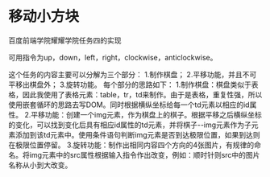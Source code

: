 # 移动小方块
百度前端学院耀耀学院任务四的实现

可用指令为up，down，left，right，clockwise，anticlockwise。

这个任务的内容主要可以分解为三个部分：
1.制作棋盘；
2.平移功能，并且不可平移出棋盘外；
3.旋转功能。
每个部分的思路如下：
1.制作棋盘：棋盘类似于表格，因此我使用了表格元素：table，tr，td来制作。由于是表格，重复性强，所以使用嵌套循环的思路去写DOM。同时根据横纵坐标给每一个td元素以相应的id属性。
2.平移功能：创建一个img元素，作为棋盘上的棋子。根据平移之后横纵坐标的变化，可以找到变化后具有相应id属性的td元素，并将棋子--img元素作为子元素添加到该td元素中。使用条件语句判断img元素是否到达极限位置，如果到达则在极限位置停留。
3.旋转功能：制作出相同内容四个方向的4张图片，有规律的命名。将img元素中的src属性根据输入指令作出改变，例如：顺时针则src中的图片名称从小到大改变。
